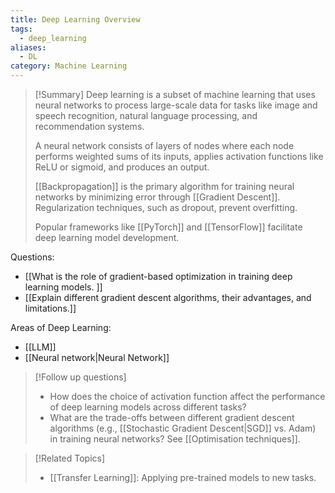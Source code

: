 ```yaml
---
title: Deep Learning Overview
tags:
  - deep_learning
aliases:
  - DL
category: Machine Learning
---
```

>[!Summary]
> Deep learning is a subset of machine learning that uses neural networks to process large-scale data for tasks like image and speech recognition, natural language processing, and recommendation systems. 
> 
> A neural network consists of layers of nodes where each node performs weighted sums of its inputs, applies activation functions like ReLU or sigmoid, and produces an output. 
> 
> [[Backpropagation]] is the primary algorithm for training neural networks by minimizing error through [[Gradient Descent]]. Regularization techniques, such as dropout, prevent overfitting. 
> 
> Popular frameworks like [[PyTorch]] and [[TensorFlow]] facilitate deep learning model development.

Questions:
- [[What is the role of gradient-based optimization in training deep learning models. ]]
- [[Explain different gradient descent algorithms, their advantages, and limitations.]]

Areas of Deep Learning:
- [[LLM]]
- [[Neural network|Neural Network]]


>[!Follow up questions]
> - How does the choice of activation function affect the performance of deep learning models across different tasks?
> - What are the trade-offs between different gradient descent algorithms (e.g., [[Stochastic Gradient Descent|SGD]] vs. Adam) in training neural networks? See [[Optimisation techniques]].

>[!Related Topics]
> - [[Transfer Learning]]: Applying pre-trained models to new tasks.

